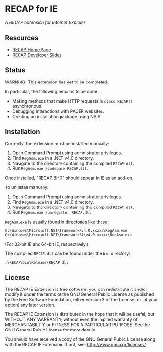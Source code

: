 ﻿RECAP for IE
============

*A RECAP extension for Internet Explorer*



Resources
---------

* [RECAP Home Page][1]
* [RECAP Developer Slides][2]

[1]: https://www.recapthelaw.org/
[2]: https://docs.google.com/presentation/d/1khhCaQIC2bBSgZPmdskA5ONisDjiHU6a_50t7oYAKJU/



Status
------

WARNING: This extension has yet to be completed.

In particular, the following remains to be done:

* Making methods that make HTTP requests in `class RECAP()` asynchronous.
* Debugging interactions with PACER websites.
* Creating an installation package using NSIS.



Installation
------------

Currently, the extension must be installed manually:

1. Open Command Prompt using admnistrator privileges.
2. Find `RegAsm.exe` in a .NET v4.0 directory.
3. Navigate to the directory containing the compiled `RECAP.dll`.
4. Run `RegAsm.exe /codebase RECAP.dll`.

Once installed, "RECAP.BHO" should appear in IE as an add-on.


To uninstall manually:

1. Open Command Prompt using admnistrator privileges.
2. Find `RegAsm.exe` in a .NET v4.0 directory.
3. Navigate to the directory containing the compiled `RECAP.dll`.
4. Run `RegAsm.exe /unregister RECAP.dll`.


`RegAsm.exe` is usually found in directories like these:

    C:\Windows\Microsoft.NET\Framework\v4.0.xxxxx\RegAsm.exe
    C:\Windows\Microsoft.NET\Framework64\v4.0.xxxxx\RegAsm.exe

(For 32-bit IE and 64-bit IE, respectively.)


The compiled `RECAP.dll` can be found under the `bin` directory:

    .\RECAP\bin\Release\RECAP.dll



License
-------

The RECAP IE Extension is free software: you can redistribute it 
and/or modify it under the terms of the GNU General Public License as
published by the Free Software Foundation, either version 3 of the 
License, or (at your option) any later version.

The RECAP IE Extension is distributed in the hope that it will be
useful, but WITHOUT ANY WARRANTY; without even the implied warranty of
MERCHANTABILITY or FITNESS FOR A PARTICULAR PURPOSE.  See the
GNU General Public License for more details.

You should have received a copy of the GNU General Public License
along with the RECAP IE Extension.  If not, see: 
http://www.gnu.org/licenses/
